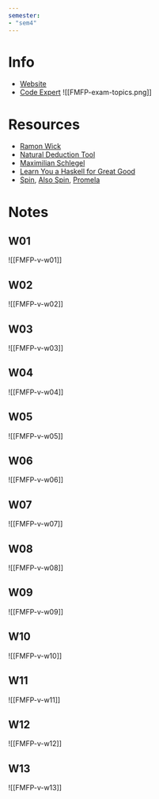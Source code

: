 ```yaml
---
semester:
- "sem4"
---
```

# Info
- [Website](https://infsec.ethz.ch/education/ss2025/fmfp.html)
- [Code Expert](https://expert.ethz.ch/enrolled/SS25/fmfp/exercises)
![[FMFP-exam-topics.png]]

# Resources
- [Ramon Wick](https://n.ethz.ch/~rawick/#/formalMethodsFunctionalProgramming)
- [Natural Deduction Tool](https://fmfp.ramonwick.ch)
- [Maximilian Schlegel](https://n.ethz.ch/~mschlegel/fmfp23/fmfp.html)
- [Learn You a Haskell for Great Good](https://learnyouahaskell.github.io/)
- [Spin](https://www.spinroot.com/spin/Man/Manual.html), [Also Spin](https://spinroot.com/spin/Man/Quick.html), [Promela](https://spinroot.com/spin/Man/datatypes.html)

# Notes

## W01
![[FMFP-v-w01]]

## W02
![[FMFP-v-w02]]

## W03
![[FMFP-v-w03]]

## W04
![[FMFP-v-w04]]

## W05
![[FMFP-v-w05]]

## W06
![[FMFP-v-w06]]

## W07
![[FMFP-v-w07]]

## W08
![[FMFP-v-w08]]

## W09
![[FMFP-v-w09]]

## W10
![[FMFP-v-w10]]

## W11
![[FMFP-v-w11]]

## W12
![[FMFP-v-w12]]

## W13
![[FMFP-v-w13]]
